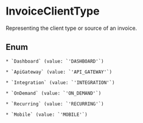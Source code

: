 # InvoiceClientType

Representing the client type or source of an invoice.


## Enum


    * `Dashboard` (value: `'DASHBOARD'`)

    * `ApiGateway` (value: `'API_GATEWAY'`)

    * `Integration` (value: `'INTEGRATION'`)

    * `OnDemand` (value: `'ON_DEMAND'`)

    * `Recurring` (value: `'RECURRING'`)

    * `Mobile` (value: `'MOBILE'`)



